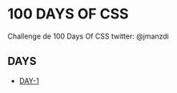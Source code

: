

# 100 DAYS OF CSS

Challenge de 100 Days Of CSS twitter: @jmanzdi

## DAYS

- [DAY-1](https://jonathanmanzanodiaz.github.io/practice/100DaysCSS/Day1)
